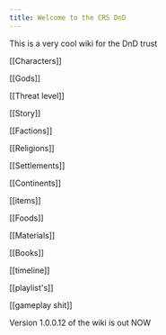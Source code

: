 ```yaml
---
title: Welcome to the CRS DnD
---
```


This is a very cool wiki for the DnD trust

[[Characters]]

[[Gods]]

[[Threat level]]

[[Story]]

[[Factions]]

[[Religions]]

[[Settlements]]

[[Continents]]

[[items]]

[[Foods]]

[[Materials]]

[[Books]]

[[timeline]]

[[playlist's]]

[[gameplay shit]]


Version 1.0.0.12 of the wiki is out NOW


